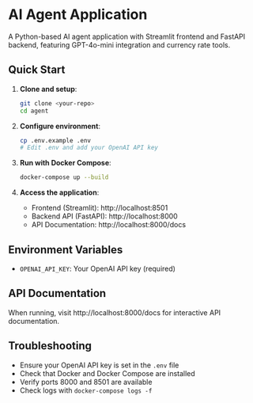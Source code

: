 # AI Agent Application

A Python-based AI agent application with Streamlit frontend and FastAPI backend, featuring GPT-4o-mini integration and currency rate tools.

## Quick Start

1. **Clone and setup**:
   ```bash
   git clone <your-repo>
   cd agent
   ```

2. **Configure environment**:
   ```bash
   cp .env.example .env
   # Edit .env and add your OpenAI API key
   ```

3. **Run with Docker Compose**:
   ```bash
   docker-compose up --build
   ```

4. **Access the application**:
   - Frontend (Streamlit): http://localhost:8501
   - Backend API (FastAPI): http://localhost:8000
   - API Documentation: http://localhost:8000/docs

## Environment Variables

- `OPENAI_API_KEY`: Your OpenAI API key (required)

## API Documentation

When running, visit http://localhost:8000/docs for interactive API documentation.

## Troubleshooting

- Ensure your OpenAI API key is set in the `.env` file
- Check that Docker and Docker Compose are installed
- Verify ports 8000 and 8501 are available
- Check logs with `docker-compose logs -f`